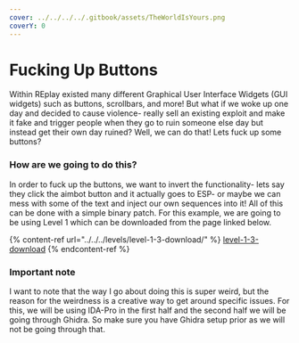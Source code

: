 ```yaml
---
cover: ../../../../.gitbook/assets/TheWorldIsYours.png
coverY: 0
---
```


# Fucking Up Buttons

Within REplay existed many different Graphical User Interface Widgets (GUI widgets) such as buttons, scrollbars, and more! But what if we woke up one day and decided to cause violence- really sell an existing exploit and make it fake and trigger people when they go to ruin someone else day but instead get their own day ruined? Well, we can do that! Lets fuck up some buttons?

### How are we going to do this?&#x20;

In order to fuck up the buttons, we want to invert the functionality- lets say they click the aimbot button and it actually goes to ESP- or maybe we can mess with some of the text and inject our own sequences into it! All of this can be done with a simple binary patch. For this example, we are going to be using Level 1 which can be downloaded from the page linked below.

{% content-ref url="../../../levels/level-1-3-download/" %}
[level-1-3-download](../../../levels/level-1-3-download/)
{% endcontent-ref %}

### Important note

I want to note that the way I go about doing this is super weird, but the reason for the weirdness is a creative way to get around specific issues. For this, we will be using IDA-Pro in the first half and the second half we will be going through Ghidra. So make sure you have Ghidra setup prior as we will not be going through that.

